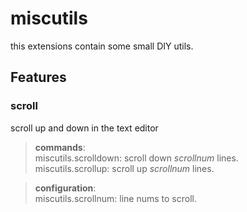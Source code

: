 # miscutils

this extensions contain some small DIY utils.

## Features

### **scroll**

scroll up and down in the text editor

> **commands**:  
> miscutils.scrolldown: scroll down *scrollnum* lines.  
> miscutils.scrollup: scroll up *scrollnum* lines.

> **configuration**:  
> miscutils.scrollnum: line nums to scroll.